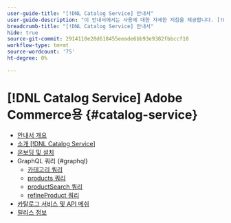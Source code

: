 ```yaml
---
user-guide-title: "[!DNL Catalog Service] 안내서"
user-guide-description: "이 안내서에서는 사용에 대한 자세한 지침을 제공합니다. [!DNL Catalog Service] Adobe Commerce용"
breadcrumb-title: "[!DNL Catalog Service] 안내서"
hide: true
source-git-commit: 2914110e28d618455eeade6bb93e9382fbbccf10
workflow-type: tm+mt
source-wordcount: '75'
ht-degree: 0%

---
```


# [!DNL Catalog Service] Adobe Commerce용 {#catalog-service}

- [안내서 개요](guide-overview.md)
- [소개 [!DNL Catalog Service]](overview.md)
- [온보딩 및 설치](installation.md)
- GraphQL 쿼리 {#graphql}
   - [카테고리 쿼리](https://developer.adobe.com/commerce/webapi/graphql/schema/catalog-service/queries/categories/)
   - [products 쿼리](https://developer.adobe.com/commerce/webapi/graphql/schema/catalog-service/queries/products/)
   - [productSearch 쿼리](https://developer.adobe.com/commerce/webapi/graphql/schema/catalog-service/queries/product-search/)
   - [refineProduct 쿼리](https://developer.adobe.com/commerce/webapi/graphql/schema/catalog-service/queries/refine-product/)
- [카탈로그 서비스 및 API 메쉬](mesh.md)
- [릴리스 정보](release-notes.md)
